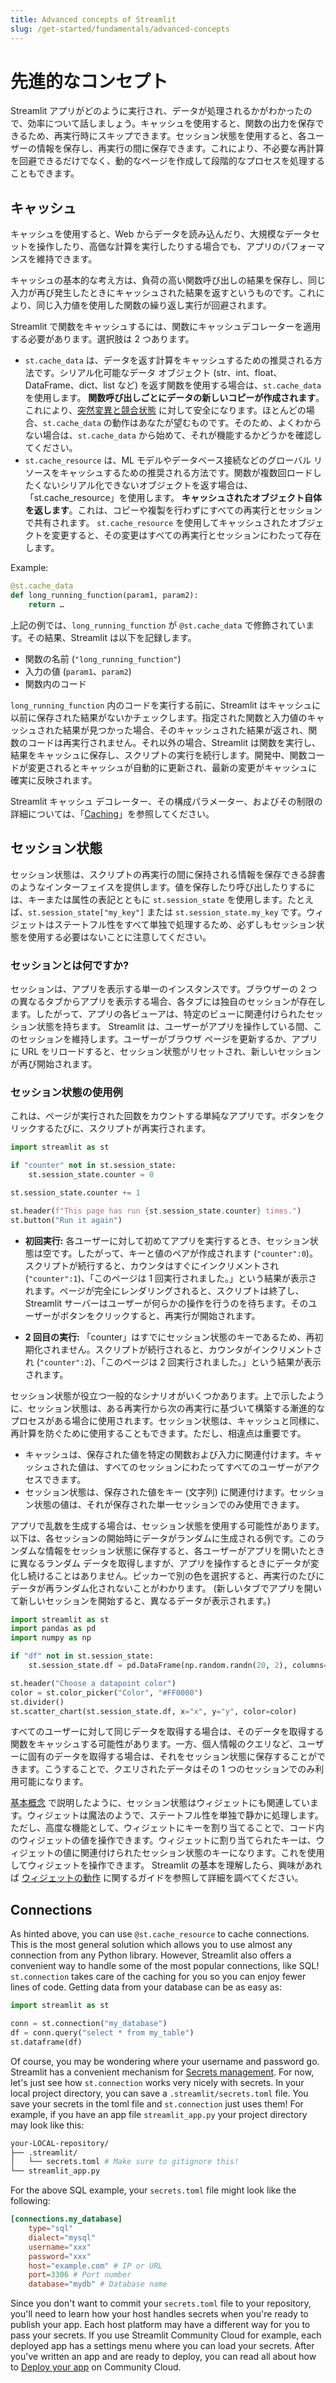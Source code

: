 ```yaml
---
title: Advanced concepts of Streamlit
slug: /get-started/fundamentals/advanced-concepts
---
```


# 先進的なコンセプト

Streamlit アプリがどのように実行され、データが処理されるかがわかったので、効率について話しましょう。キャッシュを使用すると、関数の出力を保存できるため、再実行時にスキップできます。セッション状態を使用すると、各ユーザーの情報を保存し、再実行の間に保存できます。これにより、不必要な再計算を回避できるだけでなく、動的なページを作成して段階的なプロセスを処理することもできます。

## キャッシュ

キャッシュを使用すると、Web からデータを読み込んだり、大規模なデータセットを操作したり、高価な計算を実行したりする場合でも、アプリのパフォーマンスを維持できます。

キャッシュの基本的な考え方は、負荷の高い関数呼び出しの結果を保存し、同じ入力が再び発生したときにキャッシュされた結果を返すというものです。これにより、同じ入力値を使用した関数の繰り返し実行が回避されます。

Streamlit で関数をキャッシュするには、関数にキャッシュデコレーターを適用する必要があります。選択肢は 2 つあります。

- `st.cache_data` は、データを返す計算をキャッシュするための推奨される方法です。シリアル化可能なデータ オブジェクト (str、int、float、DataFrame、dict、list など) を返す関数を使用する場合は、`st.cache_data` を使用します。 **関数呼び出しごとにデータの新しいコピーが作成されます**。これにより、[突然変異と競合状態](/develop/concepts/architecture/caching#mutation-and-concurrency-issues) に対して安全になります。ほとんどの場合、`st.cache_data` の動作はあなたが望むものです。そのため、よくわからない場合は、`st.cache_data` から始めて、それが機能するかどうかを確認してください。
- `st.cache_resource` は、ML モデルやデータベース接続などのグローバル リソースをキャッシュするための推奨される方法です。関数が複数回ロードしたくないシリアル化できないオブジェクトを返す場合は、「st.cache_resource」を使用します。 **キャッシュされたオブジェクト自体を返します**。これは、コピーや複製を行わずにすべての再実行とセッションで共有されます。 `st.cache_resource` を使用してキャッシュされたオブジェクトを変更すると、その変更はすべての再実行とセッションにわたって存在します。

Example:

```python
@st.cache_data
def long_running_function(param1, param2):
    return …
```

上記の例では、`long_running_function` が `@st.cache_data` で修飾されています。その結果、Streamlit は以下を記録します。

- 関数の名前 (`"long_running_function"`)
- 入力の値 (`param1`、`param2`)
- 関数内のコード

`long_running_function` 内のコードを実行する前に、Streamlit はキャッシュに以前に保存された結果がないかチェックします。指定された関数と入力値のキャッシュされた結果が見つかった場合、そのキャッシュされた結果が返され、関数のコードは再実行されません。それ以外の場合、Streamlit は関数を実行し、結果をキャッシュに保存し、スクリプトの実行を続行します。開発中、関数コードが変更されるとキャッシュが自動的に更新され、最新の変更がキャッシュに確実に反映されます。

Streamlit キャッシュ デコレーター、その構成パラメーター、およびその制限の詳細については、「[Caching](/develop/concepts/architecture/caching)」を参照してください。

## セッション状態

セッション状態は、スクリプトの再実行の間に保持される情報を保存できる辞書のようなインターフェイスを提供します。値を保存したり呼び出したりするには、キーまたは属性の表記とともに `st.session_state` を使用します。たとえば、`st.session_state["my_key"]` または `st.session_state.my_key` です。ウィジェットはステートフル性をすべて単独で処理するため、必ずしもセッション状態を使用する必要はないことに注意してください。

### セッションとは何ですか?

セッションは、アプリを表示する単一のインスタンスです。ブラウザーの 2 つの異なるタブからアプリを表示する場合、各タブには独自のセッションが存在します。したがって、アプリの各ビューアは、特定のビューに関連付けられたセッション状態を持ちます。 Streamlit は、ユーザーがアプリを操作している間、このセッションを維持します。ユーザーがブラウザ ページを更新するか、アプリに URL をリロードすると、セッション状態がリセットされ、新しいセッションが再び開始されます。

### セッション状態の使用例

これは、ページが実行された回数をカウントする単純なアプリです。ボタンをクリックするたびに、スクリプトが再実行されます。

```python
import streamlit as st

if "counter" not in st.session_state:
    st.session_state.counter = 0

st.session_state.counter += 1

st.header(f"This page has run {st.session_state.counter} times.")
st.button("Run it again")
```

- **初回実行:** 各ユーザーに対して初めてア​​プリを実行するとき、セッション状態は空です。したがって、キーと値のペアが作成されます (`"counter":0`)。スクリプトが続行すると、カウンタはすぐにインクリメントされ (`"counter":1`)、「このページは 1 回実行されました。」という結果が表示されます。ページが完全にレンダリングされると、スクリプトは終了し、Streamlit サーバーはユーザーが何らかの操作を行うのを待ちます。そのユーザーがボタンをクリックすると、再実行が開始されます。

- **2 回目の実行:** 「counter」はすでにセッション状態のキーであるため、再初期化されません。スクリプトが続行されると、カウンタがインクリメントされ (`"counter":2`)、「このページは 2 回実行されました。」という結果が表示されます。

セッション状態が役立つ一般的なシナリオがいくつかあります。上で示したように、セッション状態は、ある再実行から次の再実行に基づいて構築する漸進的なプロセスがある場合に使用されます。セッション状態は、キャッシュと同様に、再計算を防ぐために使用することもできます。ただし、相違点は重要です。

- キャッシュは、保存された値を特定の関数および入力に関連付けます。キャッシュされた値は、すべてのセッションにわたってすべてのユーザーがアクセスできます。
- セッション状態は、保存された値をキー (文字列) に関連付けます。セッション状態の値は、それが保存された単一セッションでのみ使用できます。

アプリで乱数を生成する場合は、セッション状態を使用する可能性があります。以下は、各セッションの開始時にデータがランダムに生成される例です。このランダムな情報をセッション状態に保存すると、各ユーザーがアプリを開いたときに異なるランダム データを取得しますが、アプリを操作するときにデータが変化し続けることはありません。ピッカーで別の色を選択すると、再実行のたびにデータが再ランダム化されないことがわかります。 (新しいタブでアプリを開いて新しいセッションを開始すると、異なるデータが表示されます。)

```python
import streamlit as st
import pandas as pd
import numpy as np

if "df" not in st.session_state:
    st.session_state.df = pd.DataFrame(np.random.randn(20, 2), columns=["x", "y"])

st.header("Choose a datapoint color")
color = st.color_picker("Color", "#FF0000")
st.divider()
st.scatter_chart(st.session_state.df, x="x", y="y", color=color)
```

すべてのユーザーに対して同じデータを取得する場合は、そのデータを取得する関数をキャッシュする可能性があります。一方、個人情報のクエリなど、ユーザーに固有のデータを取得する場合は、それをセッション状態に保存することができます。こうすることで、クエリされたデータはその 1 つのセッションでのみ利用可能になります。

[基本概念](/get-started/fundamentals/main-concepts#widgets) で説明したように、セッション状態はウィジェットにも関連しています。ウィジェットは魔法のようで、ステートフル性を単独で静かに処理します。ただし、高度な機能として、ウィジェットにキーを割り当てることで、コード内のウィジェットの値を操作できます。ウィジェットに割り当てられたキーは、ウィジェットの値に関連付けられたセッション状態のキーになります。これを使用してウィジェットを操作できます。 Streamlit の基本を理解したら、興味があれば [ウィジェットの動作](/develop/concepts/architecture/widget-behavior) に関するガイドを参照して詳細を調べてください。

## Connections

As hinted above, you can use `@st.cache_resource` to cache connections. This is the most general solution which allows you to use almost any connection from any Python library. However, Streamlit also offers a convenient way to handle some of the most popular connections, like SQL! `st.connection` takes care of the caching for you so you can enjoy fewer lines of code. Getting data from your database can be as easy as:

```python
import streamlit as st

conn = st.connection("my_database")
df = conn.query("select * from my_table")
st.dataframe(df)
```

Of course, you may be wondering where your username and password go. Streamlit has a convenient mechanism for [Secrets management](/develop/concepts/connections/secrets-management). For now, let's just see how `st.connection` works very nicely with secrets. In your local project directory, you can save a `.streamlit/secrets.toml` file. You save your secrets in the toml file and `st.connection` just uses them! For example, if you have an app file `streamlit_app.py` your project directory may look like this:

```bash
your-LOCAL-repository/
├── .streamlit/
│   └── secrets.toml # Make sure to gitignore this!
└── streamlit_app.py
```

For the above SQL example, your `secrets.toml` file might look like the following:

```toml
[connections.my_database]
    type="sql"
    dialect="mysql"
    username="xxx"
    password="xxx"
    host="example.com" # IP or URL
    port=3306 # Port number
    database="mydb" # Database name
```

Since you don't want to commit your `secrets.toml` file to your repository, you'll need to learn how your host handles secrets when you're ready to publish your app. Each host platform may have a different way for you to pass your secrets. If you use Streamlit Community Cloud for example, each deployed app has a settings menu where you can load your secrets. After you've written an app and are ready to deploy, you can read all about how to [Deploy your app](/deploy/streamlit-community-cloud/deploy-your-app) on Community Cloud.
